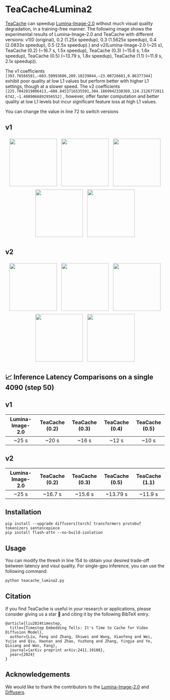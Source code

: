 <!-- ## **TeaCache4LuminaT2X** -->
# TeaCache4Lumina2

[TeaCache](https://github.com/LiewFeng/TeaCache) can speedup [Lumina-Image-2.0](https://github.com/Alpha-VLLM/Lumina-Image-2.0) without much visual quality degradation, in a training-free manner. The following image shows the experimental results of Lumina-Image-2.0 and TeaCache with different versions: v1(0 (original), 0.2 (1.25x speedup), 0.3 (1.5625x speedup), 0.4 (2.0833x speedup), 0.5 (2.5x speedup).) and v2(Lumina-Image-2.0 (~25 s), TeaCache (0.2) (~16.7 s, 1.5x speedup), TeaCache (0.3) (~15.6 s, 1.6x speedup), TeaCache (0.5) (~13.79 s, 1.8x speedup), TeaCache (1.1) (~11.9 s, 2.1x speedup)).

The v1 coefficients 
`[393.76566581,−603.50993606,209.10239044,−23.00726601,0.86377344]`
 exhibit poor quality at low L1 values but perform better with higher L1 settings, though at a slower speed. The v2 coefficients 
`[225.7042019806413,−608.8453716535591,304.1869942338369,124.21267720116742,−1.4089066892956552]`
, however, offer faster computation and better quality at low L1 levels but incur significant feature loss at high L1 values.

You can change the value in line 72 to switch versions

## v1
<p align="center">
    <img src="https://github.com/user-attachments/assets/d2c87b99-e4ac-4407-809a-caf9750f41ef" width="150" style="margin: 5px;">
    <img src="https://github.com/user-attachments/assets/411ff763-9c31-438d-8a9b-3ec5c88f6c27" width="150" style="margin: 5px;">
    <img src="https://github.com/user-attachments/assets/e57dfb60-a07f-4e17-837e-e46a69d8b9c0" width="150" style="margin: 5px;">
    <img src="https://github.com/user-attachments/assets/6e3184fe-e31a-452c-a447-48d4b74fcc10" width="150" style="margin: 5px;">
    <img src="https://github.com/user-attachments/assets/d6a52c4c-bd22-45c0-9f40-00a2daa85fc8" width="150" style="margin: 5px;">
</p>

## v2
<p align="center">
    <img src="https://github.com/user-attachments/assets/aea9907b-830e-497b-b968-aaeef463c7ef" width="150" style="margin: 5px;">
    <img src="https://github.com/user-attachments/assets/0e258295-eaaa-49ce-b16f-bba7f7ada6c1" width="150" style="margin: 5px;">
    <img src="https://github.com/user-attachments/assets/44600f22-3fd4-4bc4-ab00-29b0ed023d6d" width="150" style="margin: 5px;">
    <img src="https://github.com/user-attachments/assets/bcb926ab-95fd-4c83-8b46-f72581a3359e" width="150" style="margin: 5px;">
    <img src="https://github.com/user-attachments/assets/ec8db28e-0f9b-4d56-9096-fdc8b3c20f4b" width="150" style="margin: 5px;">
</p>

## 📈 Inference Latency Comparisons on a single 4090 (step 50)
## v1
|      Lumina-Image-2.0      |        TeaCache (0.2)       |    TeaCache (0.3)    |     TeaCache (0.4)    |     TeaCache (0.5)    |
|:-------------------------:|:---------------------------:|:--------------------:|:---------------------:|:---------------------:|
|         ~25 s             |        ~20 s                |     ~16 s            |       ~12 s             |       ~10 s             |

## v2
|      Lumina-Image-2.0      |        TeaCache (0.2)       |    TeaCache (0.3)    |     TeaCache (0.5)    |     TeaCache (1.1)    |
|:-------------------------:|:---------------------------:|:--------------------:|:---------------------:|:---------------------:|
|         ~25 s             |        ~16.7 s                |     ~15.6 s            |       ~13.79 s             |       ~11.9 s             |

## Installation

```shell
pip install --upgrade diffusers[torch] transformers protobuf tokenizers sentencepiece
pip install flash-attn --no-build-isolation
```

## Usage

You can modify the thresh in line 154 to obtain your desired trade-off between latency and visul quality. For single-gpu inference, you can use the following command:

```bash
python teacache_lumina2.py
```

## Citation
If you find TeaCache is useful in your research or applications, please consider giving us a star 🌟 and citing it by the following BibTeX entry.

```
@article{liu2024timestep,
  title={Timestep Embedding Tells: It's Time to Cache for Video Diffusion Model},
  author={Liu, Feng and Zhang, Shiwei and Wang, Xiaofeng and Wei, Yujie and Qiu, Haonan and Zhao, Yuzhong and Zhang, Yingya and Ye, Qixiang and Wan, Fang},
  journal={arXiv preprint arXiv:2411.19108},
  year={2024}
}
```

## Acknowledgements

We would like to thank the contributors to the [Lumina-Image-2.0](https://github.com/Alpha-VLLM/Lumina-Image-2.0) and [Diffusers](https://github.com/huggingface/diffusers).
